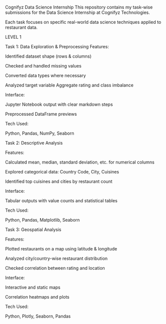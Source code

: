 Cognifyz Data Science Internship
This repository contains my task-wise submissions for the Data Science Internship at Cognifyz Technologies.

Each task focuses on specific real-world data science techniques applied to restaurant data.

 LEVEL 1

 Task 1: Data Exploration & Preprocessing
Features:

Identified dataset shape (rows & columns)

Checked and handled missing values

Converted data types where necessary

Analyzed target variable Aggregate rating and class imbalance

Interface:

Jupyter Notebook output with clear markdown steps

Preprocessed DataFrame previews

Tech Used:

Python, Pandas, NumPy, Seaborn

 Task 2: Descriptive Analysis
 
Features:

Calculated mean, median, standard deviation, etc. for numerical columns

Explored categorical data: Country Code, City, Cuisines

Identified top cuisines and cities by restaurant count

Interface:

Tabular outputs with value counts and statistical tables

Tech Used:

Python, Pandas, Matplotlib, Seaborn

 Task 3: Geospatial Analysis
 
Features:

Plotted restaurants on a map using latitude & longitude

Analyzed city/country-wise restaurant distribution

Checked correlation between rating and location

Interface:

Interactive and static maps

Correlation heatmaps and plots

Tech Used:

Python, Plotly, Seaborn, Pandas
